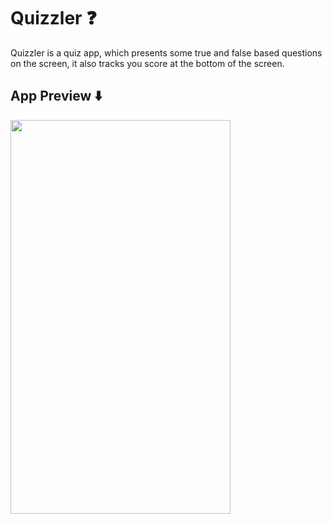 # Quizzler ❓

Quizzler is a quiz app, which presents some true and false based questions on the screen, it also tracks you score at the bottom of the screen. 

## App Preview ⬇️

<img src="https://user-images.githubusercontent.com/74370799/156767937-a2fa1b2e-dcdf-416a-ad7d-53fb32cad221.gif" width="352" height="630">

